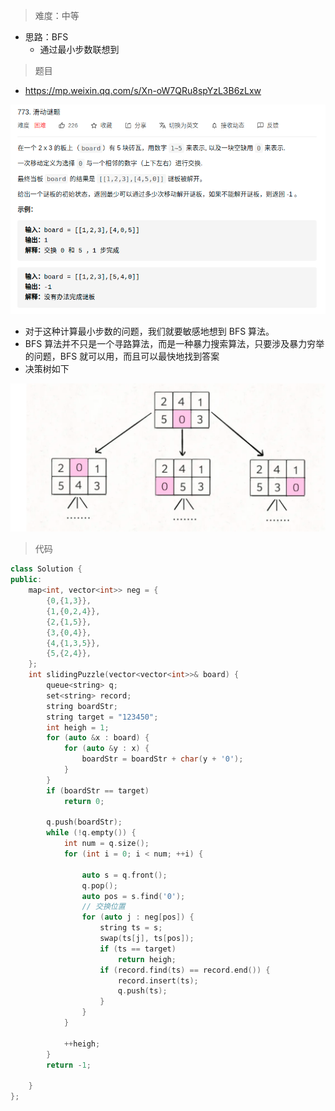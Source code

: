 > 难度：中等
- 思路：BFS
  - 通过最小步数联想到


> 题目
- https://mp.weixin.qq.com/s/Xn-oW7QRu8spYzL3B6zLxw

<div align="center" style="zoom:80%"><img src="./pic/773-1.png"></div>

- 对于这种计算最小步数的问题，我们就要敏感地想到 BFS 算法。
- BFS 算法并不只是一个寻路算法，而是一种暴力搜索算法，只要涉及暴力穷举的问题，BFS 就可以用，而且可以最快地找到答案
- 决策树如下
<div align="center" style="zoom:80%"><img src="./pic/773-2.png"></div>

> 代码

```cpp
class Solution {
public:
	map<int, vector<int>> neg = { 
		{0,{1,3}},
		{1,{0,2,4}},
		{2,{1,5}},
		{3,{0,4}},
		{4,{1,3,5}},
		{5,{2,4}},
	};
	int slidingPuzzle(vector<vector<int>>& board) {
		queue<string> q;
		set<string> record;
		string boardStr;
		string target = "123450";
		int heigh = 1;
		for (auto &x : board) {
			for (auto &y : x) {
				boardStr = boardStr + char(y + '0');
			}
		}
		if (boardStr == target)
			return 0;

		q.push(boardStr);
		while (!q.empty()) {
			int num = q.size();
			for (int i = 0; i < num; ++i) {

				auto s = q.front();
				q.pop();
				auto pos = s.find('0');
				// 交换位置
				for (auto j : neg[pos]) {
					string ts = s;
					swap(ts[j], ts[pos]);
					if (ts == target)
						return heigh;
					if (record.find(ts) == record.end()) {
						record.insert(ts);
						q.push(ts);
					}
				}
			}
			
			++heigh;
		}
		return -1;

	}
};
```